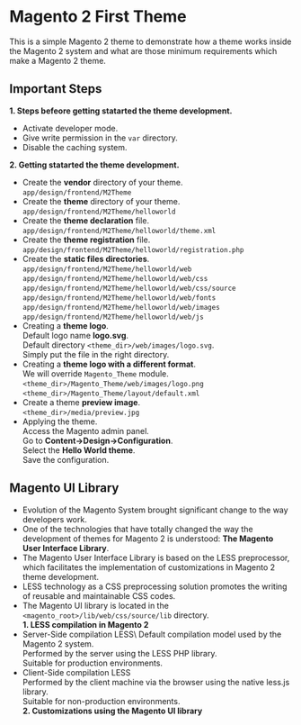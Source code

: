 # Magento 2 First Theme
This is a simple Magento 2 theme to demonstrate how a theme works inside the Magento 2 system and what are those minimum requirements which make a Magento 2 theme.
## Important Steps
**1. Steps befeore getting statarted the theme development.**
- Activate developer mode.
- Give write permission in the `var` directory.
- Disable the caching system.

**2. Getting statarted the theme development.**
- Create the **vendor** directory of your theme.\
    `app/design/frontend/M2Theme`
- Create the **theme** directory of your theme.\
    `app/design/frontend/M2Theme/helloworld`
- Create the **theme declaration** file.\
    `app/design/frontend/M2Theme/helloworld/theme.xml`
- Create the **theme registration** file.\
    `app/design/frontend/M2Theme/helloworld/registration.php`
- Create the **static files directories**.\
    `app/design/frontend/M2Theme/helloworld/web`\
    `app/design/frontend/M2Theme/helloworld/web/css`\
    `app/design/frontend/M2Theme/helloworld/web/css/source`\
    `app/design/frontend/M2Theme/helloworld/web/fonts`\
    `app/design/frontend/M2Theme/helloworld/web/images`\
    `app/design/frontend/M2Theme/helloworld/web/js`
- Creating a **theme logo**.\
    Default logo name **logo.svg**.\
    Default directory `<theme_dir>/web/images/logo.svg`.\
    Simply put the file in the right directory.
- Creating a **theme logo with a different format**.\
    We will override `Magento_Theme` module.\
    `<theme_dir>/Magento_Theme/web/images/logo.png`\
    `<theme_dir>/Magento_Theme/layout/default.xml`
- Create a theme **preview image**.\
    `<theme_dir>/media/preview.jpg`
- Applying the theme.\
    Access the Magento admin panel.\
    Go to **Content->Design->Configuration**.\
    Select the **Hello World theme**.\
    Save the configuration.
## Magento UI Library 
- Evolution of the Magento System brought significant change to the way developers work.
- One of the technologies that have totally changed the way the development of themes for Magento 2 is understood: **The Magento User Interface Library**.
- The Magento User Interface Library is based on the LESS preprocessor, which facilitates the implementation of customizations in Magento 2 theme development.
- LESS technology as a CSS preprocessing solution promotes the writing of reusable and maintainable CSS codes.
- The Magento UI library is located in the `<magento_root>/lib/web/css/source/lib` directory.\
**1. LESS compilation in Magento 2**
- Server-Side compilation LESS\ 
   Default compilation model used by the Magento 2 system.\
   Performed by the server using the LESS PHP library.\
   Suitable for production environments.   
- Client-Side compilation LESS\
   Performed by the client machine via the browser using the native less.js library.\
   Suitable for non-production environments.\
**2. Customizations using the Magento UI library**   



    